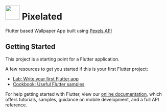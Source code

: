 # <img src="https://media.tenor.com/images/12a187d8498d61fc4dbb0f61a8e28e67/tenor.gif" width="45px"/>  Pixelated

Flutter based Wallpaper App built using [Pexels API](https://www.pexels.com/api/)

## Getting Started

This project is a starting point for a Flutter application.

A few resources to get you started if this is your first Flutter project:

- [Lab: Write your first Flutter app](https://flutter.dev/docs/get-started/codelab)
- [Cookbook: Useful Flutter samples](https://flutter.dev/docs/cookbook)

For help getting started with Flutter, view our
[online documentation](https://flutter.dev/docs), which offers tutorials,
samples, guidance on mobile development, and a full API reference.

